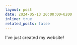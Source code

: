 ```yaml
---
layout: post
date: 2024-05-13 20:00:00+0200
inline: true
related_posts: false
---
```


I've just created my website!